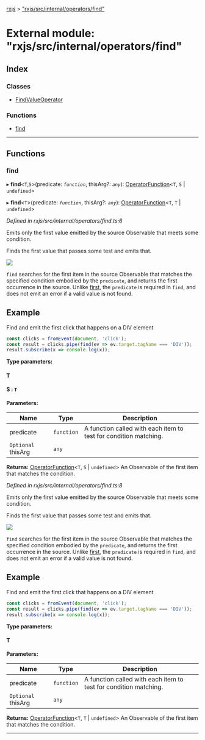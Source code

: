 [rxjs](../README.md) > ["rxjs/src/internal/operators/find"](../modules/_rxjs_src_internal_operators_find_.md)

# External module: "rxjs/src/internal/operators/find"

## Index

### Classes

* [FindValueOperator](../classes/_rxjs_src_internal_operators_find_.findvalueoperator.md)

### Functions

* [find](_rxjs_src_internal_operators_find_.md#find)

---

## Functions

<a id="find"></a>

###  find

▸ **find**<`T`,`S`>(predicate: *`function`*, thisArg?: *`any`*): [OperatorFunction](../interfaces/_rxjs_src_internal_types_.operatorfunction.md)<`T`, `S` \| `undefined`>

▸ **find**<`T`>(predicate: *`function`*, thisArg?: *`any`*): [OperatorFunction](../interfaces/_rxjs_src_internal_types_.operatorfunction.md)<`T`, `T` \| `undefined`>

*Defined in rxjs/src/internal/operators/find.ts:6*

Emits only the first value emitted by the source Observable that meets some condition.

Finds the first value that passes some test and emits that.

![](find.png)

`find` searches for the first item in the source Observable that matches the specified condition embodied by the `predicate`, and returns the first occurrence in the source. Unlike [first](_rxjs_src_internal_operators_first_.md#first), the `predicate` is required in `find`, and does not emit an error if a valid value is not found.

Example
-------

Find and emit the first click that happens on a DIV element

```javascript
const clicks = fromEvent(document, 'click');
const result = clicks.pipe(find(ev => ev.target.tagName === 'DIV'));
result.subscribe(x => console.log(x));
```

**Type parameters:**

#### T 
#### S :  `T`
**Parameters:**

| Name | Type | Description |
| ------ | ------ | ------ |
| predicate | `function` |  A function called with each item to test for condition matching. |
| `Optional` thisArg | `any` |

**Returns:** [OperatorFunction](../interfaces/_rxjs_src_internal_types_.operatorfunction.md)<`T`, `S` \| `undefined`>
An Observable of the first item that matches the
condition.

*Defined in rxjs/src/internal/operators/find.ts:8*

Emits only the first value emitted by the source Observable that meets some condition.

Finds the first value that passes some test and emits that.

![](find.png)

`find` searches for the first item in the source Observable that matches the specified condition embodied by the `predicate`, and returns the first occurrence in the source. Unlike [first](_rxjs_src_internal_operators_first_.md#first), the `predicate` is required in `find`, and does not emit an error if a valid value is not found.

Example
-------

Find and emit the first click that happens on a DIV element

```javascript
const clicks = fromEvent(document, 'click');
const result = clicks.pipe(find(ev => ev.target.tagName === 'DIV'));
result.subscribe(x => console.log(x));
```

**Type parameters:**

#### T 
**Parameters:**

| Name | Type | Description |
| ------ | ------ | ------ |
| predicate | `function` |  A function called with each item to test for condition matching. |
| `Optional` thisArg | `any` |

**Returns:** [OperatorFunction](../interfaces/_rxjs_src_internal_types_.operatorfunction.md)<`T`, `T` \| `undefined`>
An Observable of the first item that matches the
condition.

___

